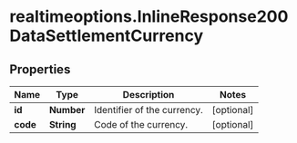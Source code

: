 # realtimeoptions.InlineResponse200DataSettlementCurrency

## Properties

Name | Type | Description | Notes
------------ | ------------- | ------------- | -------------
**id** | **Number** | Identifier of the currency. | [optional] 
**code** | **String** | Code of the currency. | [optional] 


